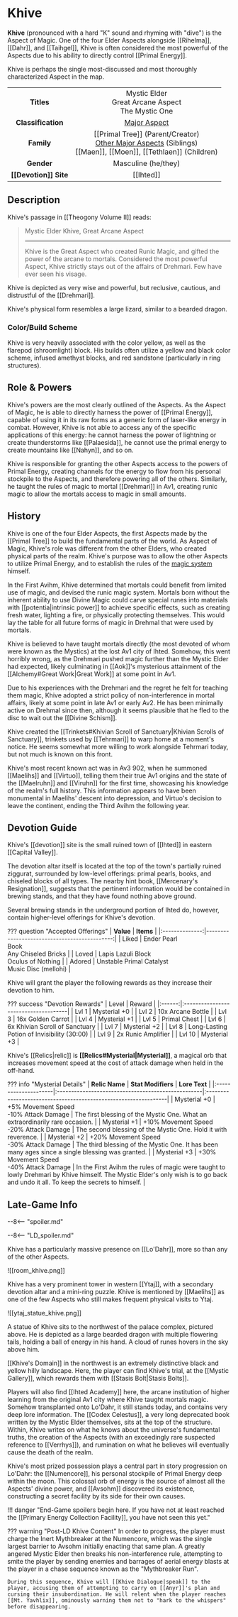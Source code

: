 # Khive

**Khive** (pronounced with a hard "K" sound and rhyming with "dive") is the Aspect of Magic. One of the four Elder Aspects alongside [[Rihelma]], [[Dahr]], and [[Taihgel]], Khive is often considered the most powerful of the Aspects due to his ability to directly control [[Primal Energy]].

Khive is perhaps the single most-discussed and most thoroughly characterized Aspect in the map. 

|  |  |
|:----------:|:----------------------:|
| **Titles** | Mystic Elder <br> Great Arcane Aspect <br> The Mystic One |
| **Classification** | [Major Aspect](/Lore/Higher_Beings/Aspects/Major_Aspects/) |
| **Family** | [[Primal Tree]] (Parent/Creator) <br> [Other Major Aspects](/Lore/Higher_Beings/Aspects/Major_Aspects/) (Siblings) <br> [[Maen]], [[Moen]], [[Tethlaen]] (Children) |
| **Gender** | Masculine (he/they) |
| **[[Devotion]] Site** | [[Ihted]] |

## Description

Khive's passage in [[Theogony Volume II]] reads:

> Mystic Elder Khive, Great Arcane Aspect
> ***
> Khive is the Great Aspect who created Runic Magic, and gifted the power of the arcane to mortals. Considered the most powerful Aspect, Khive strictly stays out of the affairs of Drehmari. Few have ever seen his visage.

Khive is depicted as very wise and powerful, but reclusive, cautious, and distrustful of the [[Drehmari]].

Khive's physical form resembles a large lizard, similar to a bearded dragon.

### Color/Build Scheme

Khive is very heavily associated with the color yellow, as well as the flarepod (shroomlight) block. His builds often utilize a yellow and black color scheme, infused amethyst blocks, and red sandstone (particularly in ring structures).

## Role & Powers

Khive's powers are the most clearly outlined of the Aspects. As the Aspect of Magic, he is able to directly harness the power of [[Primal Energy]], capable of using it in its raw forms as a generic form of laser-like energy in combat. However, Khive is not able to access any of the specific applications of this energy: he cannot harness the power of lightning or create thunderstorms like [[Palaesida]], he cannot use the primal energy to create mountains like [[Nahyn]], and so on.

Khive is responsible for granting the other Aspects access to the powers of Primal Energy, creating channels for the energy to flow from his personal stockpile to the Aspects, and therefore powering all of the others. Similarly, he taught the rules of magic to mortal [[Drehmari]] in Av1, creating runic magic to allow the mortals access to magic in small amounts. 

## History

Khive is one of the four Elder Aspects, the first Aspects made by the [[Primal Tree]] to build the fundamental parts of the world. As Aspect of Magic, Khive's role was different from the other Elders, who created physical parts of the realm. Khive's purpose was to allow the other Aspects to utilize Primal Energy, and to establish the rules of the [magic system](/Lore/Magic/) himself.

In the First Avihm, Khive determined that mortals could benefit from limited use of magic, and devised the runic magic system. Mortals born without the inherent ability to use Divine Magic could carve special runes into materials with [[potentia|intrinsic power]] to achieve specific effects, such as creating fresh water, lighting a fire, or physically protecting themselves. This would lay the table for all future forms of magic in Drehmal that were used by mortals.

Khive is believed to have taught mortals directly (the most devoted of whom were known as the Mystics) at the lost Av1 city of Ihted. Somehow, this went horribly wrong, as the Drehmari pushed magic further than the Mystic Elder had expected, likely culminating in [[Aok]]'s mysterious attainment of the [[Alchemy#Great Work|Great Work]] at some point in Av1.

Due to his experiences with the Drehmari and the regret he felt for teaching them magic, Khive adopted a strict policy of non-interference in mortal affairs, likely at some point in late Av1 or early Av2. He has been minimally active on Drehmal since then, although it seems plausible that he fled to the disc to wait out the [[Divine Schism]].

Khive created the [[Trinkets#Khivian Scroll of Sanctuary|Khivian Scrolls of Sanctuary]], trinkets used by [[Tehrmari]] to warp home at a moment's notice. He seems somewhat more willing to work alongside Tehrmari today, but not much is known on this front.

Khive's most recent known act was in Av3 902, when he summoned [[Maelihs]] and [[Virtuo]], telling them their true Av1 origins and the state of the [[Maelruhn]] and [[Viruhn]] for the first time, showcasing his knowledge of the realm's full history. This information appears to have been monumental in Maelihs' descent into depression, and Virtuo's decision to leave the continent, ending the Third Avihm the following year.

## Devotion Guide

Khive's [[devotion]] site is the small ruined town of [[Ihted]] in eastern [[Capital Valley]].

The devotion altar itself is located at the top of the town's partially ruined ziggurat, surrounded by low-level offerings: primal pearls, books, and chiseled blocks of all types. The nearby hint book, [[Mercenary's Resignation]], suggests that the pertinent information would be contained in brewing stands, and that they have found nothing above ground.

Several brewing stands in the underground portion of Ihted do, however, contain higher-level offerings for Khive's devotion.

??? question "Accepted Offerings"
    | **Value**      | **Items**                                  |
    |:--------------:|---------------------------------------------:|
    | Liked          | Ender Pearl <br>Book <br>Any Chiseled Bricks     |
    | Loved          | Lapis Lazuli Block <br>Oculus of Nothing         |
    | Adored         | Unstable Primal Catalyst <br>Music Disc (mellohi) |

Khive will grant the player the following rewards as they increase their devotion to him.

??? success "Devotion Rewards"
    | Level  | Reward                               |
    |:------:|:-------------------------------------|
    | Lvl 1  | Mysterial +0                         |
    | Lvl 2  | 10x Arcane Bottle                    |
    | Lvl 3  | 16x Golden Carrot                    |
    | Lvl 4  | Mysterial +1                         |
    | Lvl 5  | Primal Chest                         |
    | Lvl 6  | 6x Khivian Scroll of Sanctuary       |
    | Lvl 7  | Mysterial +2                         |
    | Lvl 8  | Long-Lasting Potion of Invisibility (30:00)    |
    | Lvl 9  | 2x Runic Amplifier                   |
    | Lvl 10 | Mysterial +3                         |

Khive's [[Relics|relic]] is **[[Relics#Mysterial|Mysterial]]**, a magical orb that increases movement speed at the cost of attack damage when held in the off-hand.

??? info "Mysterial Details"
    | **Relic Name**       | **Stat Modifiers**                                 | **Lore Text**                                                   |
    |:---------------------|:---------------------------------------------------|:----------------------------------------------------------------|
    | Mysterial +0         | +5% Movement Speed <br>-10% Attack Damage          | The first blessing of the Mystic One. What an extraordinarily rare occasion. |
    | Mysterial +1         | +10% Movement Speed  <br>-20% Attack Damage        | The second blessing of the Mystic One. Hold it with reverence. |
    | Mysterial +2         | +20% Movement Speed <br>-30% Attack Damage         | The third blessing of the Mystic One. It has been many ages since a single blessing was granted. |
    | Mysterial +3         | +30% Movement Speed <br>-40% Attack Damage         | In the First Avihm the rules of magic were taught to lowly Drehmari by Khive himself. The Mystic Elder's only wish is to go back and undo it all. To keep the secrets to himself. |

## Late-Game Info

--8<-- "spoiler.md"

--8<-- "LD_spoiler.md"

Khive has a particularly massive presence on [[Lo'Dahr]], more so than any of the other Aspects.

![[room_khive.png]]

Khive has a very prominent tower in western [[Ytaj]], with a secondary devotion altar and a mini-ring puzzle. Khive is mentioned by [[Maelihs]] as one of the few Aspects who still makes frequent physical visits to Ytaj.

![[ytaj_statue_khive.png]]

A statue of Khive sits to the northwest of the palace complex, pictured above. He is depicted as a large bearded dragon with multiple flowering tails, holding a ball of energy in his hand. A cloud of runes hovers in the sky above him.

[[Khive's Domain]] in the northwest is an extremely distinctive black and yellow hilly landscape. Here, the player can find Khive's trial, at the [[Mystic Gallery]], which rewards them with [[Stasis Bolt|Stasis Bolts]].

Players will also find [[Ihted Academy]] here, the arcane institution of higher learning from the original Av1 city where Khive taught mortals magic. Somehow transplanted onto Lo'Dahr, it still stands today, and contains very deep lore information. The [[Codex Celestus]], a very long deprecated book written by the Mystic Elder themselves, sits at the top of the structure. Within, Khive writes on what he knows about the universe's fundamental truths, the creation of the Aspects (with an exceedingly rare suspected reference to [[Verrhys]]), and rumination on what he believes will eventually cause the death of the realm.

Khive's most prized possession plays a central part in story progression on Lo'Dahr: the [[Numencore]], his personal stockpile of Primal Energy deep within the moon. This colossal orb of energy is the source of almost all the Aspects' divine power, and [[Avsohm]] discovered its existence, constructing a secret facility by its side for their own causes.

!!! danger "End-Game spoilers begin here. If you have not at least reached the [[Primary Energy Collection Facility]], you have not seen this yet."

??? warning "Post-LD Khive Content"
    In order to progress, the player must charge the Inert Mythbreaker at the Numencore, which was the single largest barrier to Avsohm initially enacting that same plan. A greatly angered Mystic Elder then breaks his non-interference rule, attempting to smite the player by sending enemies and barrages of aerial energy blasts at the player in a chase sequence known as the "Mythbreaker Run". 
    
    During this sequence, Khive will [[Khive Dialogue|speak]] to the player, accusing them of attempting to carry on [[Anyr]]'s plan and cursing their insubordination. He will relent when the player reaches [[Mt. Yavhlix]], ominously warning them not to "hark to the whispers" before disappearing.
